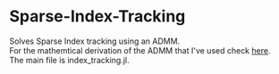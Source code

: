 # Sparse-Index-Tracking  
  
Solves Sparse Index tracking using an ADMM.  
For the mathemtical derivation of the ADMM that I've used check [here](https://github.com/kchu25/Sparse-Index-Tracking/blob/main/sparse_index_tracking.pdf).  
The main file is index_tracking.jl.   
